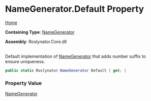 # NameGenerator\.Default Property

[Home](../../../README.md)

**Containing Type**: [NameGenerator](../README.md)

**Assembly**: Roslynator\.Core\.dll

\
Default implementation of [NameGenerator](../README.md) that adds number suffix to ensure uniqueness\.

```csharp
public static Roslynator.NameGenerator Default { get; }
```

### Property Value

[NameGenerator](../README.md)

